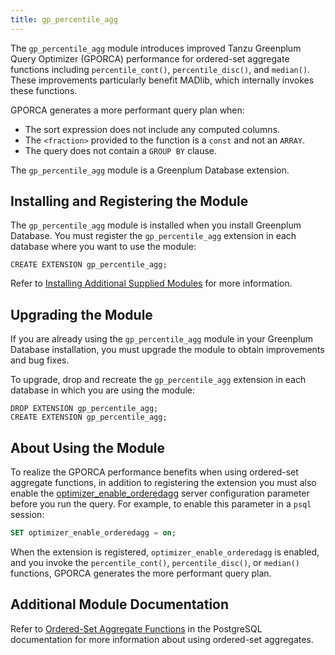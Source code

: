 ```yaml
---
title: gp_percentile_agg 
---
```


The `gp_percentile_agg` module introduces improved Tanzu Greenplum Query Optimizer \(GPORCA\) performance for ordered-set aggregate functions including `percentile_cont()`, `percentile_disc()`, and `median()`. These improvements particularly benefit MADlib, which internally invokes these functions.

GPORCA generates a more performant query plan when:

- The sort expression does not include any computed columns.
- The `<fraction>` provided to the function is a `const` and not an `ARRAY`.
- The query does not contain a `GROUP BY` clause.

The `gp_percentile_agg` module is a Greenplum Database extension.

## <a id="topic_reg"></a>Installing and Registering the Module 

The `gp_percentile_agg` module is installed when you install Greenplum Database. You must register the `gp_percentile_agg` extension in each database where you want to use the module:

```
CREATE EXTENSION gp_percentile_agg;
```

Refer to [Installing Additional Supplied Modules](../../install_guide/install_modules.html) for more information.


## <a id="topic_upgrade"></a>Upgrading the Module

If you are already using the `gp_percentile_agg` module in your Greenplum Database installation, you must upgrade the module to obtain improvements and bug fixes.

To upgrade, drop and recreate the `gp_percentile_agg` extension in each database in which you are using the module:

```
DROP EXTENSION gp_percentile_agg;
CREATE EXTENSION gp_percentile_agg;
```

## <a id="topic_use"></a>About Using the Module 

To realize the GPORCA performance benefits when using ordered-set aggregate functions, in addition to registering the extension you must also enable the [optimizer_enable_orderedagg](../config_params/guc-list.html#optimizer_enable_orderedagg) server configuration parameter before you run the query. For example, to enable this parameter in a `psql` session:

``` sql
SET optimizer_enable_orderedagg = on;
```

When the extension is registered, `optimizer_enable_orderedagg` is enabled, and you invoke the `percentile_cont()`, `percentile_disc()`, or `median()` functions, GPORCA generates the more performant query plan.

## <a id="topic_info"></a>Additional Module Documentation 

Refer to [Ordered-Set Aggregate Functions](https://www.postgresql.org/docs/9.4/functions-aggregate.html#FUNCTIONS-ORDEREDSET-TABLE) in the PostgreSQL documentation for more information about using ordered-set aggregates.

